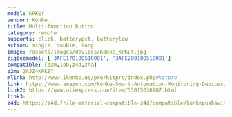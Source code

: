 ```yaml
---
model: KPKEY
vendor: Konke
title: Multi-function Button
category: remote
supports: click, batterypct, batterylow
action: single, double, long 
image: /assets/images/devices/Konke_KPKEY.jpg
zigbeemodel: ['3AFE170100510001', '3AFE280100510001']
compatible: [z2m,iob,z4d,zha]
z2m: 2AJZ4KPKEY
mlink: http://www.ikonke.us/pro/kitpro/index.php#kitpro
link: https://www.amazon.com/Konke-Smart-Automation-Monitoring-Devices/dp/B07QSDK31S
link2: https://www.aliexpress.com/item/33015636907.html
link3: 
z4d: https://z4d.fr/le-materiel-compatible-z4d/compatible/konkepushswitch
---
```

